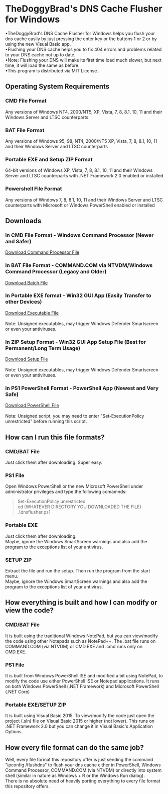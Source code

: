 # TheDoggyBrad's DNS Cache Flusher for Windows
•TheDoggyBrad's DNS Cache Flusher for Windows helps you flush your dns cache easily by just pressing the enter key or the buttons 1 or 2 or by using the new Visual Basic app.
<br>
•Flushing your DNS cache helps you to fix 404 errors and problems related to your DNS cache not up to date.
<br>
•Note: Flushing your DNS will make its first time load much slower, but next time, it will load the same as before.
<br>
•This program is distributed via MIT License.

## Operating System Requirements
### CMD File Format
Any versions of Windows NT4, 2000/NT5, XP, Vista, 7, 8, 8.1, 10, 11 and their Windows Server and LTSC counterparts
### BAT File Format
Any versions of Windows 95, 98, NT4, 2000/NT5 XP, Vista, 7, 8, 8.1, 10, 11 and their Windows Server and LTSC counterparts
### Portable EXE and Setup ZIP Format 
64-bit versions of Windows XP, Vista, 7, 8, 8.1, 10, 11 and their Windows Server and LTSC counterparts with .NET Framework 2.0 enabled or installed
### Powershell File Format
Any versions of Windows 7, 8, 8.1, 10, 11 and their Windows Server and LTSC counterparts with Microsoft or Windows PowerShell enabled or installed

## Downloads
### In CMD File Format - Windows Command Processor (Newer and Safer)
[Download Command Processor File](https://github.com/thedoggybrad/dnsflusher-win/releases/download/1.2.1/dnsflusher.cmd)
<br>
### In BAT File Format - COMMAND.COM via NTVDM/Windows Command Processor (Legacy and Older)
[Download Batch File](https://github.com/thedoggybrad/dnsflusher-win/releases/download/1.2.1/dnsflusher.bat)
<br>
### In Portable EXE format - Win32 GUI App (Easily Transfer to other Devices)
[Download Executable File](https://github.com/thedoggybrad/dnsflusher-win/releases/download/1.2.1/DNS.Cache.Flusher.for.Windows.exe)
<br>
<br>
Note: Unsigned executables, may trigger Windows Defender Smartscreen or even your antiviruses.
<br>
### In ZIP Setup Format - Win32 GUI App Setup File (Best for Permanent/Long Term Usage)
[Download Setup File](https://github.com/thedoggybrad/dnsflusher-win/releases/download/1.2.1/SETUP.DNS.CACHE.FLUSHER.zip)
<br>
<br>
Note: Unsigned executables, may trigger Windows Defender Smartscreen or even your antiviruses.
<br>
### In PS1 PowerShell Format - PowerShell App (Newest and Very Safe) 
[Download PowerShell File](https://github.com/thedoggybrad/dnsflusher-win/releases/download/1.2.1/dnsflusher.ps1)
<br>
<br>
Note: Unsigned script, you may need to enter "Set-ExecutionPolicy unrestricted" before running this script.

## How can I run this file formats?
### CMD/BAT File
Just click them after downloading. Super easy.

### PS1 File
Open Windows PowerShell or the new Microsoft PowerShell under administrator privileges and type the following comamnds:
<br>
> Set-ExecutionPolicy unrestricted
> <br>
> cd (WHATEVER DIRECTORY YOU DOWNLOADED THE FILE)
> <br>
> .\dnsflusher.ps1

### Portable EXE
Just click them after downloading.
<br>
Maybe, ignore the Windows SmartScreen warnings and also add the program to the exceptions list of your antivirus.

### SETUP ZIP
Extract the file and run the setup. Then run the program from the start menu.
<br>
Maybe, ignore the Windows SmartScreen warnings and also add the program to the exceptions list of your antivirus.

## How everything is built and how I can modify or view the code?
### CMD/BAT File
It is built using the traditional Windows NotePad, but you can view/modify the code using other Notepads such as NotePad++. The .bat file runs on COMMAND.COM (via NTVDM) or CMD.EXE and .cmd runs only on CMD.EXE.
### PS1 File
It is built from Windows PowerShell ISE and modified a bit using NotePad, to modify the code use either PowerShell ISE or Notepad applications. It runs on both Windows PowerShell (.NET Framework) and Microsoft PowerShell (.NET Core)
### Portable EXE/SETUP ZIP
It is built using Visual Basic 2015. To view/modify the code just open the project (.sln) file on Visual Basic 2015 or higher (not lower). This runs on .NET Framework 2.0 but you can change it in Visual Basic's Application Options.


## How every file format can do the same job?
Well, every file format this repository offer is just sending the command "ipconfig /flushdns" to flush your dns cache either in PowerShell, Windows Command Processor, COMMAND.COM (via NTVDM) or directly into system shell (similar in nature as Windows + R or the Windows Run dialog). 
<br>
There is no absolute need of heavily porting everything to every file format this repository offers.